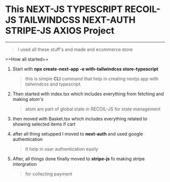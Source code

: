 # This NEXT-JS TYPESCRIPT RECOIL-JS TAILWINDCSS NEXT-AUTH STRIPE-JS AXIOS **Project**

---

> I used all these stuff's and made and ecommerce store

==How all started==

1. Start with **npx create-next-app -e with-tailwindcss store-typescript**
   > this is simple **CLI** command that help in creating nextjs app with tailwindcss and typescript.
2. Then started with index.tsx which includes everything from fetching and making atom's

   > atom are part of global state in RECOIL-JS for state management

3. then moved with Basket.tsx which includes everything related to showing selected items if cart

4. after all thing setupped I moved to **next-auth** and used google authentication

   > It help in user authentication easily

5. After, all things done finally moved to **stripe-js** fo making stripe intergration
   > for collecting payment

